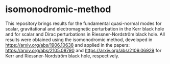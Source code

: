 # isomonodromic-method

This repository brings results for the fundamental quasi-normal modes for scalar, gravitational and electromagnetic perturbation in the Kerr black hole and for scalar and Dirac perturbations in Riessner-Nordström black hole. All results were obtained using the isomonodromic method, developed in https://arxiv.org/abs/1906.10638 and applied in the papers: https://arxiv.org/abs/2105.08790 and  https://arxiv.org/abs/2109.06929 for Kerr and Riessner-Nordström black hole, respectively.
